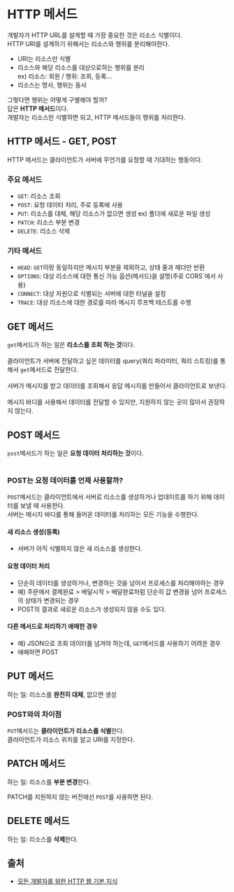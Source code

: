 # HTTP 메서드

개발자가 HTTP URL를 설계할 때 가장 중요한 것은 리소스 식별이다.<br>
HTTP URI를 설계하기 위해서는 리소스와 행위를 분리해야한다.<br>

- URI는 리소스만 식별
- 리소스와 해당 리소스를 대상으로하는 행위를 분리<br>
  ex) 리소스: 회원 / 행위: 조회, 등록...
- 리소스는 명사, 행위는 동사

그렇다면 행위는 어떻게 구별해야 할까?<br>
답은 **HTTP 메서드**이다.<br>
개발자는 리소스만 식별하면 되고, HTTP 메서드들이 행위를 처리한다.

## HTTP 메서드 - GET, POST

HTTP 메서드는 클라이언트가 서버에 무언가를 요청할 때 기대하는 행동이다.<br>

### 주요 메서드

- `GET`: 리소스 조회
- `POST`: 요청 데이터 처리, 주로 등록에 사용
- `PUT`: 리소스를 대체, 해당 리소스가 없으면 생성 ex) 폴더에 새로운 파일 생성
- `PATCH`: 리소스 부분 변경
- `DELETE`: 리소스 삭제

### 기타 메서드

- `HEAD`: `GET`이랑 동일하지만 메시지 부분을 제외하고, 상태 줄과 헤더만 반환
- `OPTIONS`: 대상 리소스에 대한 통신 가능 옵션(메서드)을 설명(주로 CORS`에서 사용)
- `CONNECT`: 대상 자원으로 식별되는 서버에 대한 터널을 설정
- `TRACE`: 대상 리소스에 대한 경로를 따라 메시지 루프백 테스트를 수행

## GET 메서드

`get`메서드가 하는 일은 **리소스를 조회 하는 것**이다.<br><br>
클라이언트가 서버에 전달하고 싶은 데이터를 query(쿼리 파라미터, 쿼리 스트링)를 통해서 `get`메서드로 전달한다.<br><br>
서버가 메시지를 받고 데이터를 조회해서 응답 메시지를 만들어서 클라이언트로 보낸다.<br><br>
메시지 바디를 사용해서 데이터를 전달할 수 있지만, 지원하지 않는 곳이 많아서 권장하지 않는다.<br>

## POST 메서드

`post`메서드가 하는 일은 **요청 데이터 처리하는 것**이다.<br><br>

### POST는 요청 데이터를 언제 사용할까?

`POST`메서드는 클라이언트에서 서버로 리소스를 생성하거나 업데이트를 하기 위해 데이터를 보낼 때 사용한다.<br>
서버는 메시지 바디를 통해 들어온 데이터를 처리하는 모든 기능을 수행한다.<br>

#### 새 리소스 생성(등록)

- 서버가 아직 식별하지 않은 새 리소스를 생성한다.

#### 요청 데이터 처리

- 단순히 데이터를 생성하거나, 변경하는 것을 넘어서 프로세스를 처리해야하는 경우
- 예) 주문에서 결제완료 > 배달시작 > 배달완료처럼 단순히 값 변경을 넘어 프로세스의 상태가 변경되는 경우
- POST의 결과로 새로운 리소스가 생성되지 않을 수도 있다.

#### 다른 메서드로 처리하기 애매한 경우

- 예) JSON으로 조회 데이터를 넘겨야 하는데, `GET`메서드를 사용하기 어려운 경우
- 애매하면 POST

## PUT 메서드

하는 일: 리소스를 **완전히 대체**, 없으면 생성

### POST와의 차이점

`PUT`메서드는 **클라이언트가 리소스를 식별**한다.<br>
클라이언트가 리소스 위치를 알고 URI를 지정한다.

## PATCH 메서드

하는 일: 리소스를 **부분 변경**한다.<br>

PATCH를 지원하지 않는 버전에선 `POST`를 사용하면 된다.

## DELETE 메서드

하는 일: 리소스를 **삭제**한다.

## 출처

- [모든 개발자를 위한 HTTP 웹 기본 지식](https://www.inflearn.com/course/http-%EC%9B%B9-%EB%84%A4%ED%8A%B8%EC%9B%8C%ED%81%AC)
